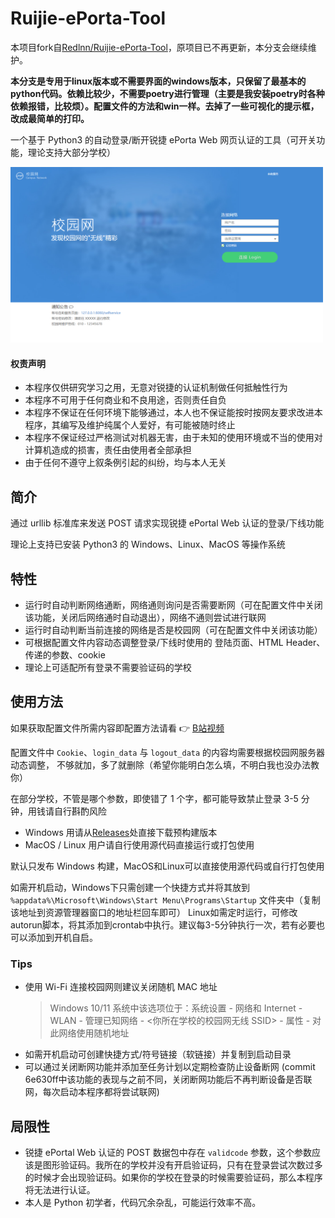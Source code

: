 # Ruijie-ePorta-Tool

本项目fork自[Redlnn/Ruijie-ePorta-Tool](https://github.com/Redlnn/Ruijie-ePorta-Tool)，原项目已不再更新，本分支会继续维护。

**本分支是专用于linux版本或不需要界面的windows版本，只保留了最基本的python代码。依赖比较少，不需要poetry进行管理（主要是我安装poetry时各种依赖报错，比较烦）。配置文件的方法和win一样。去掉了一些可视化的提示框，改成最简单的打印。**

一个基于 Python3 的自动登录/断开锐捷 ePorta Web 网页认证的工具（可开关功能，理论支持大部分学校）

<img src="./example.png" alt="锐捷 ePorta Web 网页认证界面（webp图片无法打开请切换浏览器）" width="500px">

<h4>权责声明</h4>

- 本程序仅供研究学习之用，无意对锐捷的认证机制做任何抵触性行为
- 本程序不可用于任何商业和不良用途，否则责任自负
- 本程序不保证在任何环境下能够通过，本人也不保证能按时按网友要求改进本程序，其编写及维护纯属个人爱好，有可能被随时终止
- 本程序不保证经过严格测试对机器无害，由于未知的使用环境或不当的使用对计算机造成的损害，责任由使用者全部承担
- 由于任何不遵守上叙条例引起的纠纷，均与本人无关

## 简介

通过 urllib 标准库来发送 POST 请求实现锐捷 ePortal Web 认证的登录/下线功能

理论上支持已安装 Python3 的 Windows、Linux、MacOS 等操作系统

## 特性

- 运行时自动判断网络通断，网络通则询问是否需要断网（可在配置文件中关闭该功能，关闭后网络通时自动退出），网络不通则尝试进行联网
- 运行时自动判断当前连接的网络是否是校园网（可在配置文件中关闭该功能）
- 可根据配置文件内容动态调整登录/下线时使用的 登陆页面、HTML Header、传递的参数、cookie
- 理论上可适配所有登录不需要验证码的学校

## 使用方法

如果获取配置文件所需内容即配置方法请看 👉 [B站视频](https://www.bilibili.com/video/BV1TZ4y167b6/)

配置文件中 `Cookie`、`login_data` 与 `logout_data` 的内容均需要根据校园网服务器动态调整，
不够就加，多了就删除（希望你能明白怎么填，不明白我也没办法教你）

在部分学校，不管是哪个参数，即使错了 1 个字，都可能导致禁止登录 3-5 分钟，用钱请自行斟酌风险

- Windows 用请从[Releases](https://github.com/Redlnn/Ruijie-ePorta-Tool/releases)处直接下载预构建版本
- MacOS / Linux 用户请自行使用源代码直接运行或打包使用

默认只发布 Windows 构建，MacOS和Linux可以直接使用源代码或自行打包使用

如需开机启动，Windows下只需创建一个快捷方式并将其放到 `%appdata%\Microsoft\Windows\Start Menu\Programs\Startup` 文件夹中（复制该地址到资源管理器窗口的地址栏回车即可）
Linux如需定时运行，可修改autorun脚本，将其添加到crontab中执行。建议每3-5分钟执行一次，若有必要也可以添加到开机自启。

### Tips

- 使用 Wi-Fi 连接校园网则建议关闭随机 MAC 地址
  > Windows 10/11 系统中该选项位于：系统设置 - 网络和 Internet - WLAN - 管理已知网络 - <你所在学校的校园网无线 SSID> - 属性 - 对此网络使用随机地址
- 如需开机启动可创建快捷方式/符号链接（软链接）并复制到启动目录
- 可以通过关闭断网功能并添加至任务计划以定期检查防止设备断网 (commit 6e630ff中该功能的表现与之前不同，关闭断网功能后不再判断设备是否联网，每次启动本程序都将尝试联网)

## 局限性

- 锐捷 ePortal Web 认证的 POST 数据包中存在 `validcode` 参数，这个参数应该是图形验证码。我所在的学校并没有开启验证码，只有在登录尝试次数过多的时候才会出现验证码。如果你的学校在登录的时候需要验证码，那么本程序将无法进行认证。
- 本人是 Python 初学者，代码冗余杂乱，可能运行效率不高。
